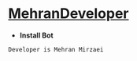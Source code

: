 # [MehranDeveloper](https://github.com/MehranDeveloper)
* **Install Bot**
`````sh
Developer is Mehran Mirzaei
`````
